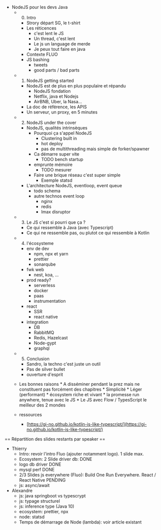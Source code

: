 * NodeJS pour les devs Java
	* 0. Intro
		* Strory départ SG, le t-shirt
		* Les réticences
			* c'est lent le JS
			* Un thread, c'est lent
			* Le js un language de merde
			* Je peux tout faire en java
		* Contexte FLUO
		* JS bashing
			* tweets
			* good parts / bad parts
	* 1. NodeJS getting started
		* NodeJS est de plus en plus populaire et répandu
			* NodeJS fondation
			* Netflix, java et Nodejs
			* AirBNB, Uber, la Nasa...
		* La doc de référence, les APIS
        * Un serveur, un proxy, en 5 minutes
	* 2. NodeJS under the cover
		* NodeJS, qualités intrinsèques
			* Pourquoi ça s'appel NodeJS
				* Clustering built in
				* hot deploy
				* pas de multithreading mais simple de forker/spawner
			* Ca démarre super vite
				* TODO bench startup
			* emprunte mémoire
				* TODO mesurer
			* Faire une brique réseau c'est super simple
				* Exemple statsd
		* L'architecture NodeJS, eventloop, event queue
			* todo schema
			* autre technos event loop
				* nginx
				* redis
				* lmax disruptor
    * 3. Le JS c'est si pourri que ça ?
		* Ce qui ressemble à Java (avec Typescript)
		* Ce qui ne ressemble pas, ou plutot ce qui ressemble à Kotlin
	* 4. l'écosysteme
		* env de dev
			* npm, npx et yarn
			* prettier
			* sonarqube
		* fwk web
			* nest, koa, ...
		* prod ready?
			* serverless
			* docker
			* paas
			* instrumentation
		* react
			* SSR
			* react native
		* integration
			* DB
			* RabbitMQ
			* Redis, Hazelcast
			* Node-gypt
			* graphql
    * 5. Conclusion
		* Sandro, la techno c'est juste un outil
		* Pas de silver bullet
		* ouverture d'esprit


    * Les bonnes raisons
			* A disséminer pendant la prez mais ne constituent pas forcément des chapitres
				* Simplicité
				* Léger (performant)
				* écosystem riche et vivant
				* la promesse run anywhere, tenue avec le JS
				* Le JS avec Flow / TypesScript le meilleur des 2 mondes
	* ressources
		* [https://gi-no.github.io/kotlin-is-like-typescript/](https://gi-no.github.io/kotlin-is-like-typescript/)

== Répartition des slides restants par speaker ==

* Thierry
	* Intro: revoir l'intro Fluo (ajouter notamment logo). 1 slide max.
	* Ecosystem: 2 Slide driver db: DONE
	* logo db driver DONE
	* mysql perf DONE
	* 2/3 Slides js everywhere (Fluo): Build One Run Everywhere. React / React Native PENDING
	* js: async/await
* Alexandre
	* js: java springboot vs typescrypt
	* js: typage structurel
	* js: inference type (Java 10)
	* ecosystem: prettier, npx
	* node: statsd
  * Temps de démarrage de Node (lambda): voir article existant
